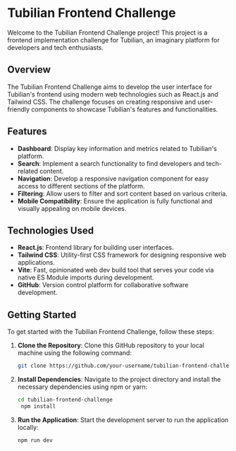 # Tubilian Frontend Challenge

Welcome to the Tubilian Frontend Challenge project! This project is a frontend implementation challenge for Tubilian, an imaginary platform for developers and tech enthusiasts.

## Overview

The Tubilian Frontend Challenge aims to develop the user interface for Tubilian's frontend using modern web technologies such as React.js and Tailwind CSS. The challenge focuses on creating responsive and user-friendly components to showcase Tubilian's features and functionalities.

## Features

- **Dashboard**: Display key information and metrics related to Tubilian's platform.
- **Search**: Implement a search functionality to find developers and tech-related content.
- **Navigation**: Develop a responsive navigation component for easy access to different sections of the platform.
- **Filtering**: Allow users to filter and sort content based on various criteria.
- **Mobile Compatibility**: Ensure the application is fully functional and visually appealing on mobile devices.

## Technologies Used

- **React.js**: Frontend library for building user interfaces.
- **Tailwind CSS**: Utility-first CSS framework for designing responsive web applications.
- **Vite**: Fast, opinionated web dev build tool that serves your code via native ES Module imports during development.
- **GitHub**: Version control platform for collaborative software development.

## Getting Started

To get started with the Tubilian Frontend Challenge, follow these steps:

1. **Clone the Repository**: Clone this GitHub repository to your local machine using the following command:
   ```bash
   git clone https://github.com/your-username/tubilian-frontend-challenge.git

2. **Install Dependencies**: Navigate to the project directory and install the necessary dependencies using npm or yarn:
   ```bash
   cd tubilian-frontend-challenge
    npm install

3. **Run the Application**: Start the development server to run the application locally:
    ```bash
    npm run dev
